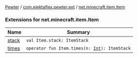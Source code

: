 [Pewter](../../index.md) / [com.ejektaflex.pewter.ext](../index.md) / [net.minecraft.item.Item](./index.md)

### Extensions for net.minecraft.item.Item

| Name | Summary |
|---|---|
| [stack](stack.md) | `val Item.stack: ItemStack` |
| [times](times.md) | `operator fun Item.times(n: `[`Int`](https://kotlinlang.org/api/latest/jvm/stdlib/kotlin/-int/index.html)`): ItemStack` |
